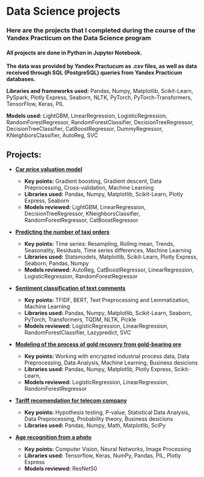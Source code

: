 # Data Science projects

### Here are the projects that I completed during the course of the Yandex Practicum on the Data Science program

#### **All projects are done in Python in Jupyter Notebook.**

**The data was provided by Yandex Practucum as .csv files, as well as data received through SQL (PostgreSQL) queries from Yandex Practicum databases.**

**Libraries and frameworks used:** Pandas, Numpy, Matplotlib, Scikit-Learn, PySpark, Plotly Express, Seaborn, NLTK, PyTorch, PyTorch-Transformers, TensorFlow, Keras, PIL

**Models used:** LightGBM,  LinearRegression, LogisticRegression, RandomForestRegressor, RandomForestClassifier, DecisionTreeRegressor, DecisionTreeClassifier, CatBoostRegressor, DummyRegressor, KNeighborsClassifier, AutoReg, SVC

## Projects:
- [**Car price valuation model**](https://nbviewer.jupyter.org/github/Andrey-Kosov/Projects/blob/main/car_price_valuation_model/car_price_evaluation.ipynb)
  - **Key points:** Gradient boosting, Gradient descent, Data Preprocessing, Cross-validation, Machine Learning
  - **Libraries used:** Pandas, Numpy, Matplotlib, Scikit-Learn, Plotly Express, Seaborn
  - **Models reviewed:** LightGBM, LinearRegression, DecisionTreeRegressor, KNeighborsClassifier, RandomForestRegressor, CatBoostRegressor
  
- [**Predicting the number of taxi orders**](https://nbviewer.jupyter.org/github/Andrey-Kosov/Projects/blob/main/time_series_taxi_orders/time_series_taxi_orders_prediction.ipynb)
  - **Key points:** Time series: Resampling, Rolling mean, Trends, Seasonality, Residuals, Time series differences, Machine Learning
  - **Libraries used:** Statsmodels, Matplotlib, Scikit-Learn, Plotly Express, Seaborn, Pandas, Numpy
  - **Models reviewed:** AutoReg, CatBoostRegressor, LinearRegression, LogisticRegression, RandomForestRegressor 
  
- [**Sentiment classification of text comments**](https://github.com/Andrey-Kosov/Projects/tree/main/text_comments_classification)
  - **Key points:** TFIDF, BERT, Text Preprocessing and Lemmatization, Machine Learning
  - **Libraries used:** Pandas, Numpy, Matplotlib, Scikit-Learn, Seaborn, PyTorch, Transformers, TQDM, NLTK, Pickle
  - **Models reviewed:** LogisticRegression, LinearRegression, RandomForestClassifier, Lazypredict, SVC
  
- [**Modeling of the process of gold recovery from gold-bearing ore**](https://nbviewer.jupyter.org/github/Andrey-Kosov/Projects/blob/main/gold_recovery_model/gold_recovery_model.ipynb)
  - **Key points:** Working with encrypted industrial process data, Data Preprocessing, Data Analysis, Machine Learning, Business desicions
  - **Libraries used:** Pandas, Numpy, Matplotlib, Plotly Express, Scikit-Learn,
  - **Models reviewed:** LogisticRegression, LinearRegression, RandomForestRegressor
  
- [**Tariff recomendation for telecom company**](https://nbviewer.jupyter.org/github/Andrey-Kosov/Projects/blob/main/hypothesis_testing_tariff_selection/hypothesis_testing_tariff_recomendation.ipynb)
  - **Key points:** Hypothesis testing, P-value, Statistical Data Analysis, Data Preprocessing, Probability theory, Business desicions
  - **Libraries used:** Pandas, Numpy, Math, Matplotlib, SciPy 

- [**Age recognition from a photo**](https://nbviewer.jupyter.org/github/Andrey-Kosov/Projects/blob/main/computer_vision_age_recognition/computer_vision.ipynb)
  - **Key points:** Computer Vision, Neural Networks, Image Processing
  - **Libraries used:** Tensorflow, Keras, NumPy, Pandas, PIL, Plotly Express
  - **Models reviewed:** ResNet50

